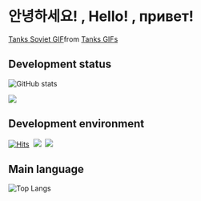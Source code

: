 # 안녕하세요! , Hello! , привет!
<div class="tenor-gif-embed" data-postid="19827615" data-share-method="host" data-aspect-ratio="1.77778" data-width="100%"><a href="https://tenor.com/view/tanks-soviet-revolution-parade-salute-gif-19827615">Tanks Soviet GIF</a>from <a href="https://tenor.com/search/tanks-gifs">Tanks GIFs</a></div> <script type="text/javascript" async src="https://tenor.com/embed.js"></script>

## Development status
![GitHub stats](https://github-readme-stats.vercel.app/api?username=Seungpyo1007&theme=holi)

<a href="https://opgc.me/#/users/Seungpyo1007" target="_blank"><img src="https://api.opgc.me/githubs/users/Seungpyo1007/tag/?theme=basic" /></a>  

## Development environment
[![Hits](https://hits.seeyoufarm.com/api/count/incr/badge.svg?url=https%3A%2F%2Fgithub.com%2FSeungpyo1007&count_bg=%2379C83D&title_bg=%23555555&icon=&icon_color=%23E7E7E7&title=hits&edge_flat=false)](https://hits.seeyoufarm.com)
&nbsp;<img src="https://img.shields.io/badge/macos-%23000000.svg?&style=for-the-badge&logo=macos&logoColor=white" />
&nbsp;<img src="https://img.shields.io/badge/html5-%23E34F26.svg?&style=for-the-badge&logo=html5&logoColor=white" />


## Main language
![Top Langs](https://github-readme-stats.vercel.app/api/top-langs/?username=Seungpyo1007&layout=donut&theme=holi)
